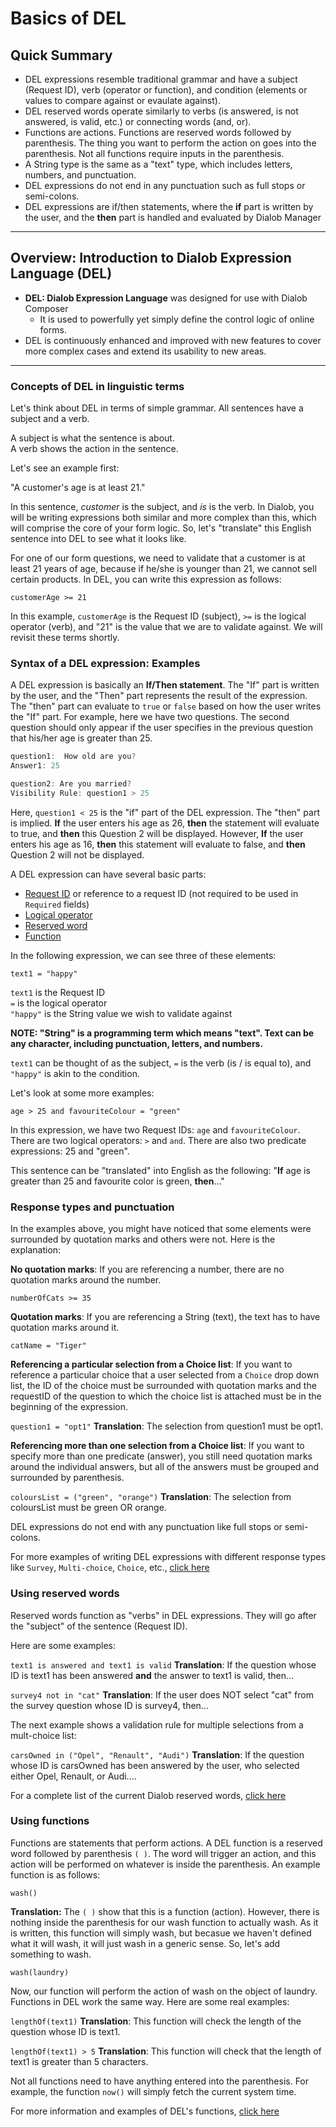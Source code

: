 # Basics of DEL

## Quick Summary

* DEL expressions resemble traditional grammar and have a subject (Request ID), verb (operator or function), and condition (elements or values to compare against or evaulate against).
* DEL reserved words operate similarly to verbs (is answered, is not answered, is valid, etc.) or connecting words (and, or).
* Functions are actions. Functions are reserved words followed by parenthesis. The thing you want to perform the action on goes into the parenthesis. Not all functions require inputs in the parenthesis. 
* A String type is the same as a "text" type, which includes letters, numbers, and punctuation.
* DEL expressions do not end in any punctuation such as full stops or semi-colons.
* DEL expressions are if/then statements, where the **if** part is written by the user, and the **then** part is handled and evaluated by Dialob Manager

---

## Overview: Introduction to Dialob Expression Language (DEL)

* **DEL: Dialob Expression Language** was designed for use with Dialob Composer
  * It is used to powerfully yet simply define the control logic of online forms. 
* DEL is continuously enhanced and improved with new features to cover more complex cases and extend its usability to new areas.

---

### Concepts of DEL in linguistic terms

Let's think about DEL in terms of simple grammar. All sentences have a subject and a verb.

A subject is what the sentence is about.  
A verb shows the action in the sentence. 

Let's see an example first:

"A customer's age is at least 21."

In this sentence, _customer_ is the subject, and _is_ is the verb. In Dialob, you will be writing expressions both similar and more complex than this, which will comprise the core of your form logic.  So, let's "translate" this English sentence into DEL to see what it looks like. 

For one of our form questions, we need to validate that a customer is at least 21 years of age, because if he/she is younger than 21, we cannot sell certain products. In DEL, you can write this expression as follows:

`customerAge >= 21`

In this example, `customerAge` is the Request ID (subject), `>=` is the logical operator (verb), and "21" is the value that we are to validate against.  We will revisit these terms shortly.

### Syntax of a DEL expression: Examples

A DEL expression is basically an **If/Then statement**.  The "If" part is written by the user, and the "Then" part represents the result of the expression. The "then" part can evaluate to `true` or `false` based on how the user writes the "If" part.  For example, here we have two questions. The second question should only appear if the user specifies in the previous question that his/her age is greater than 25. 

```javascript
question1:  How old are you?
Answer1: 25

question2: Are you married?
Visibility Rule: question1 > 25 
```

Here, `question1 < 25` is the "if" part of the DEL expression. The "then" part is implied.  **If** the user enters his age as 26, **then** the statement will evaluate to true, and **then** this Question 2 will be displayed. However, **If** the user enters his age as 16, **then** this statement will evaluate to false, and **then** Question 2 will not be displayed.


A DEL expression can have several basic parts:

* [Request ID](https://docs.dialob.io/dialob-expressions/#what-is-request-id) or reference to a request ID (not required to be used in `Required` fields)
* [Logical operator](https://docs.dialob.io/dialob-expressions/basic-del-operators/)
* [Reserved word](https://docs.dialob.io/dialob-expressions/del-functions-reserved-words/)
* [Function](https://docs.dialob.io/dialob-expressions/del-functions-reserved-words/)

In the following expression, we can see three of these elements:

`text1 = "happy"`  

`text1` is the Request ID  
`=` is the logical operator  
`"happy"` is the String value we wish to validate against  

**NOTE: "String" is a programming term which means "text". Text can be any character, including punctuation, letters, and numbers.**

`text1` can be thought of as the subject, `=` is the verb (is / is equal to), and `"happy"` is akin to the condition.

Let's look at some more examples:

`age > 25 and favouriteColour = "green"`  

In this expression, we have two Request IDs: `age` and `favouriteColour`. There are two logical operators: `>` and `and`.  There are also two predicate expressions: 25 and "green".

This sentence can be "translated" into English as the following: "**If** age is greater than 25 and favourite color is green, **then**..."  

### Response types and punctuation

In the examples above, you might have noticed that some elements were surrounded by quotation marks and others were not.  Here is the explanation:

**No quotation marks**: If you are referencing a number, there are no quotation marks around the number.

`numberOfCats >= 35`  

**Quotation marks**: If you are referencing a String (text), the text has to have quotation marks around it.

`catName = "Tiger"`

**Referencing a particular selection from a Choice list**: If you want to reference a particular choice that a user selected from a `Choice` drop down list, the ID of the choice must be surrounded with quotation marks and the requestID of the question to which the choice list is attached must be in the beginning of the expression.

`question1 = "opt1"` **Translation**: The selection from question1 must be opt1.

**Referencing more than one selection from a Choice list**: If you want to specify more than one predicate (answer), you still need quotation marks around the individual answers, but all of the answers must be grouped and surrounded by parenthesis.  

`coloursList = ("green", "orange")` **Translation**: The selection from coloursList must be green OR orange.  

DEL expressions do not end with any punctuation like full stops or semi-colons.

For more examples of writing DEL expressions with different response types like `Survey`, `Multi-choice`, `Choice`, etc., [click here](https://docs.dialob.io/dialob-response-types/working-with-types/)

### Using reserved words

Reserved words function as "verbs" in DEL expressions. They will go after the "subject" of the sentence (Request ID).  

Here are some examples:

`text1 is answered and text1 is valid` **Translation**: If the question whose ID is text1 has been answered **and** the answer to text1 is valid, then...  

`survey4 not in "cat"` **Translation**: If the user does NOT select "cat" from the survey question whose ID is survey4, then...

The next example shows a validation rule for multiple selections from a mult-choice list:

`carsOwned in ("Opel", "Renault", "Audi")` **Translation**: If the question whose ID is carsOwned has been answered by the user, who selected either Opel, Renault, or Audi....  

For a complete list of the current Dialob reserved words, [click here](https://docs.dialob.io/dialob-expressions/del-functions-reserved-words/#reserved-words)

### Using functions

Functions are statements that perform actions. A DEL function is a reserved word followed by parenthesis `( )`.  The word will trigger an action, and this action will be performed on whatever is inside the parenthesis. An example function is as follows:

`wash()`  

**Translation:** The `( )` show that this is a function (action). However, there is nothing inside the parenthesis for our wash function to actually wash. As it is written, this function will simply wash, but becasue we haven't defined what it will wash, it will just wash in a generic sense.  So, let's add something to wash.

`wash(laundry)`  

Now, our function will perform the action of wash on the object of laundry.  Functions in DEL work the same way. Here are some real examples:

`lengthOf(text1)`  **Translation**: This function will check the length of the question whose ID is text1.  

`lengthOf(text1) > 5` **Translation**: This function will check that the length of text1 is greater than 5 characters.

Not all functions need to have anything entered into the parenthesis. For example, the function `now()` will simply fetch the current system time.  

For more information and examples of DEL's functions, [click here](https://docs.dialob.io/dialob-expressions/del-functions-reserved-words/#existing-functions)

